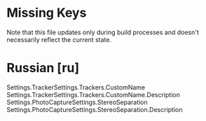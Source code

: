 # Missing Keys
Note that this file updates only during build processes and doesn't necessarily reflect the current state.

# Russian [ru]
Settings.TrackerSettings.Trackers.CustomName  
Settings.TrackerSettings.Trackers.CustomName.Description  
Settings.PhotoCaptureSettings.StereoSeparation  
Settings.PhotoCaptureSettings.StereoSeparation.Description  

